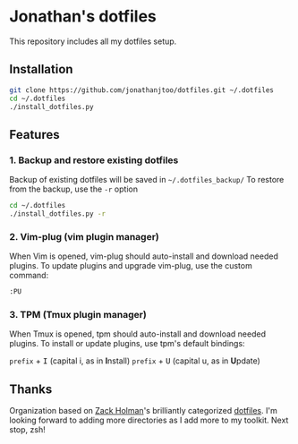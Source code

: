 # Jonathan's dotfiles

This repository includes all my dotfiles setup.

## Installation

```sh
git clone https://github.com/jonathanjtoo/dotfiles.git ~/.dotfiles
cd ~/.dotfiles
./install_dotfiles.py
```

## Features
### 1. Backup and restore existing dotfiles
Backup of existing dotfiles will be saved in `~/.dotfiles_backup/`
To restore from the backup, use the `-r` option

```sh
cd ~/.dotfiles
./install_dotfiles.py -r
```

### 2. Vim-plug (vim plugin manager)
When Vim is opened, vim-plug should auto-install and download needed plugins.
To update plugins and upgrade vim-plug, use the custom command:

```sh
:PU
```

### 3. TPM (Tmux plugin manager)
When Tmux is opened, tpm should auto-install and download needed plugins.
To install or update plugins, use tpm's default bindings:

`prefix` + <kbd>I</kbd> (capital i, as in **I**nstall)
`prefix` + <kbd>U</kbd> (capital u, as in **U**pdate)

## Thanks

Organization based on [Zack Holman](http://github.com/holman)'s brilliantly categorized [dotfiles](http://github.com/holman/dotfiles). I'm looking forward to adding more directories as I add more to my toolkit. Next stop, zsh!
